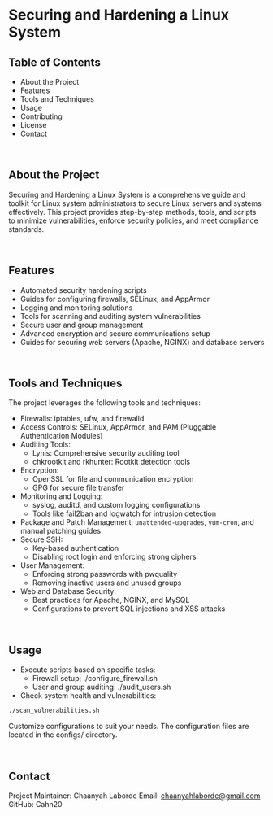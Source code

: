 # Securing and Hardening a Linux System

## Table of Contents
- About the Project
- Features
- Tools and Techniques
- Usage
- Contributing
- License
- Contact

<br>

## About the Project
Securing and Hardening a Linux System is a comprehensive guide and toolkit for Linux system administrators to secure Linux servers and systems effectively. This project provides step-by-step methods, tools, and scripts to minimize vulnerabilities, enforce security policies, and meet compliance standards.

<br>

## Features
- Automated security hardening scripts
- Guides for configuring firewalls, SELinux, and AppArmor
- Logging and monitoring solutions
- Tools for scanning and auditing system vulnerabilities
- Secure user and group management
- Advanced encryption and secure communications setup
- Guides for securing web servers (Apache, NGINX) and database servers

<br>

## Tools and Techniques
The project leverages the following tools and techniques:
- Firewalls: iptables, ufw, and firewalld
- Access Controls: SELinux, AppArmor, and PAM (Pluggable Authentication Modules)
- Auditing Tools:
  - Lynis: Comprehensive security auditing tool
  - chkrootkit and rkhunter: Rootkit detection tools
- Encryption:
  - OpenSSL for file and communication encryption
  - GPG for secure file transfer
- Monitoring and Logging:
  - syslog, auditd, and custom logging configurations
  - Tools like fail2ban and logwatch for intrusion detection
- Package and Patch Management: `unattended-upgrades`, `yum-cron`, and manual patching guides
- Secure SSH:
  - Key-based authentication
  - Disabling root login and enforcing strong ciphers
- User Management:
  - Enforcing strong passwords with pwquality
  - Removing inactive users and unused groups
- Web and Database Security:
  - Best practices for Apache, NGINX, and MySQL
  - Configurations to prevent SQL injections and XSS attacks

<br>

## Usage
- Execute scripts based on specific tasks:
  - Firewall setup: ./configure_firewall.sh
  - User and group auditing: ./audit_users.sh
- Check system health and vulnerabilities:
```bash
./scan_vulnerabilities.sh
```
Customize configurations to suit your needs. The configuration files are located in the configs/ directory.

<br>

## Contact
Project Maintainer: Chaanyah Laborde
Email: chaanyahlaborde@gmail.com
GitHub: Cahn20
